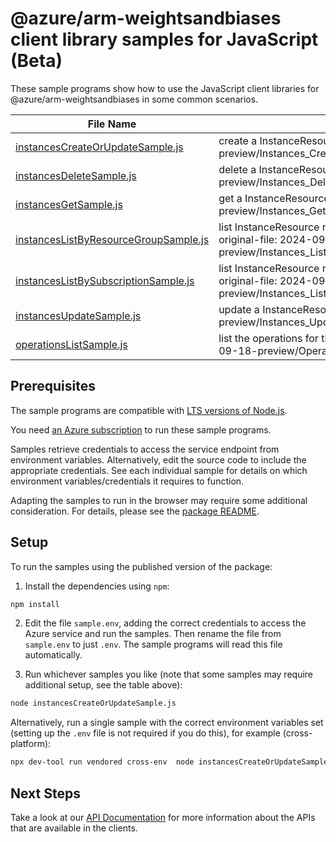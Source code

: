 # @azure/arm-weightsandbiases client library samples for JavaScript (Beta)

These sample programs show how to use the JavaScript client libraries for @azure/arm-weightsandbiases in some common scenarios.

| **File Name**                                                               | **Description**                                                                                                                            |
| --------------------------------------------------------------------------- | ------------------------------------------------------------------------------------------------------------------------------------------ |
| [instancesCreateOrUpdateSample.js][instancescreateorupdatesample]           | create a InstanceResource x-ms-original-file: 2024-09-18-preview/Instances_CreateOrUpdate_MaximumSet_Gen.json                              |
| [instancesDeleteSample.js][instancesdeletesample]                           | delete a InstanceResource x-ms-original-file: 2024-09-18-preview/Instances_Delete_MaximumSet_Gen.json                                      |
| [instancesGetSample.js][instancesgetsample]                                 | get a InstanceResource x-ms-original-file: 2024-09-18-preview/Instances_Get_MaximumSet_Gen.json                                            |
| [instancesListByResourceGroupSample.js][instanceslistbyresourcegroupsample] | list InstanceResource resources by resource group x-ms-original-file: 2024-09-18-preview/Instances_ListByResourceGroup_MaximumSet_Gen.json |
| [instancesListBySubscriptionSample.js][instanceslistbysubscriptionsample]   | list InstanceResource resources by subscription ID x-ms-original-file: 2024-09-18-preview/Instances_ListBySubscription_MaximumSet_Gen.json |
| [instancesUpdateSample.js][instancesupdatesample]                           | update a InstanceResource x-ms-original-file: 2024-09-18-preview/Instances_Update_MaximumSet_Gen.json                                      |
| [operationsListSample.js][operationslistsample]                             | list the operations for the provider x-ms-original-file: 2024-09-18-preview/Operations_List_MaximumSet_Gen.json                            |

## Prerequisites

The sample programs are compatible with [LTS versions of Node.js](https://github.com/nodejs/release#release-schedule).

You need [an Azure subscription][freesub] to run these sample programs.

Samples retrieve credentials to access the service endpoint from environment variables. Alternatively, edit the source code to include the appropriate credentials. See each individual sample for details on which environment variables/credentials it requires to function.

Adapting the samples to run in the browser may require some additional consideration. For details, please see the [package README][package].

## Setup

To run the samples using the published version of the package:

1. Install the dependencies using `npm`:

```bash
npm install
```

2. Edit the file `sample.env`, adding the correct credentials to access the Azure service and run the samples. Then rename the file from `sample.env` to just `.env`. The sample programs will read this file automatically.

3. Run whichever samples you like (note that some samples may require additional setup, see the table above):

```bash
node instancesCreateOrUpdateSample.js
```

Alternatively, run a single sample with the correct environment variables set (setting up the `.env` file is not required if you do this), for example (cross-platform):

```bash
npx dev-tool run vendored cross-env  node instancesCreateOrUpdateSample.js
```

## Next Steps

Take a look at our [API Documentation][apiref] for more information about the APIs that are available in the clients.

[instancescreateorupdatesample]: https://github.com/Azure/azure-sdk-for-js/blob/main/sdk/liftrweightsandbiases/arm-weightsandbiases/samples/v1-beta/javascript/instancesCreateOrUpdateSample.js
[instancesdeletesample]: https://github.com/Azure/azure-sdk-for-js/blob/main/sdk/liftrweightsandbiases/arm-weightsandbiases/samples/v1-beta/javascript/instancesDeleteSample.js
[instancesgetsample]: https://github.com/Azure/azure-sdk-for-js/blob/main/sdk/liftrweightsandbiases/arm-weightsandbiases/samples/v1-beta/javascript/instancesGetSample.js
[instanceslistbyresourcegroupsample]: https://github.com/Azure/azure-sdk-for-js/blob/main/sdk/liftrweightsandbiases/arm-weightsandbiases/samples/v1-beta/javascript/instancesListByResourceGroupSample.js
[instanceslistbysubscriptionsample]: https://github.com/Azure/azure-sdk-for-js/blob/main/sdk/liftrweightsandbiases/arm-weightsandbiases/samples/v1-beta/javascript/instancesListBySubscriptionSample.js
[instancesupdatesample]: https://github.com/Azure/azure-sdk-for-js/blob/main/sdk/liftrweightsandbiases/arm-weightsandbiases/samples/v1-beta/javascript/instancesUpdateSample.js
[operationslistsample]: https://github.com/Azure/azure-sdk-for-js/blob/main/sdk/liftrweightsandbiases/arm-weightsandbiases/samples/v1-beta/javascript/operationsListSample.js
[apiref]: https://learn.microsoft.com/javascript/api/@azure/arm-weightsandbiases?view=azure-node-preview
[freesub]: https://azure.microsoft.com/free/
[package]: https://github.com/Azure/azure-sdk-for-js/tree/main/sdk/liftrweightsandbiases/arm-weightsandbiases/README.md
